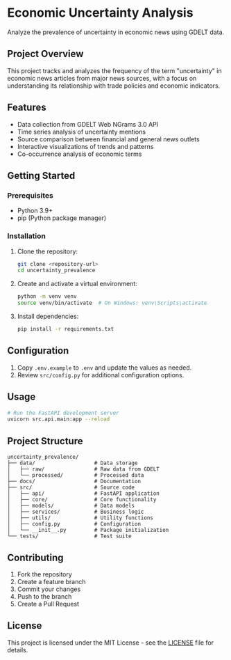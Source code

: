 # Economic Uncertainty Analysis

Analyze the prevalence of uncertainty in economic news using GDELT data.

## Project Overview

This project tracks and analyzes the frequency of the term "uncertainty" in economic news articles from major news sources, with a focus on understanding its relationship with trade policies and economic indicators.

## Features

- Data collection from GDELT Web NGrams 3.0 API
- Time series analysis of uncertainty mentions
- Source comparison between financial and general news outlets
- Interactive visualizations of trends and patterns
- Co-occurrence analysis of economic terms

## Getting Started

### Prerequisites

- Python 3.9+
- pip (Python package manager)

### Installation

1. Clone the repository:
   ```bash
   git clone <repository-url>
   cd uncertainty_prevalence
   ```

2. Create and activate a virtual environment:
   ```bash
   python -m venv venv
   source venv/bin/activate  # On Windows: venv\Scripts\activate
   ```

3. Install dependencies:
   ```bash
   pip install -r requirements.txt
   ```

## Configuration

1. Copy `.env.example` to `.env` and update the values as needed.
2. Review `src/config.py` for additional configuration options.

## Usage

```bash
# Run the FastAPI development server
uvicorn src.api.main:app --reload
```

## Project Structure

```
uncertainty_prevalence/
├── data/                   # Data storage
│   ├── raw/                # Raw data from GDELT
│   └── processed/          # Processed data
├── docs/                   # Documentation
├── src/                    # Source code
│   ├── api/                # FastAPI application
│   ├── core/               # Core functionality
│   ├── models/             # Data models
│   ├── services/           # Business logic
│   ├── utils/              # Utility functions
│   ├── config.py           # Configuration
│   └── __init__.py         # Package initialization
└── tests/                  # Test suite
```

## Contributing

1. Fork the repository
2. Create a feature branch
3. Commit your changes
4. Push to the branch
5. Create a Pull Request

## License

This project is licensed under the MIT License - see the [LICENSE](LICENSE) file for details.
